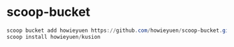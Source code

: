 # scoop-bucket

```powershell
scoop bucket add howieyuen https://github.com/howieyuen/scoop-bucket.git
scoop install howieyuen/kusion
```
